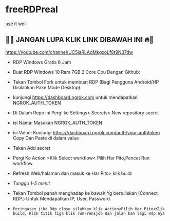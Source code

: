 # freeRDPreal
use it well 
  ## 🚨🔥 JANGAN LUPA KLIK LINK DIBAWAH INI 🔥🚨



 https://youtube.com/channel/UC5jaRLAdMkgxoLf8t9N37dw



+ RDP Windows Gratis 6 Jam



+ Buat RDP Windows 10 Ram 7GB 2 Core Cpu Dengan Github:



+ Tekan Tombol Fork untuk membuat RDP (Bagi Pengguna Android/HP Disilahkan Pake Mode Desktop).



+ kunjungi https://dashboard.ngrok.com untuk mendapatkan NGROK_AUTH_TOKEN



+ Di Dalam Repo ini Pergi ke Settings> Secrets> New repository secret



+ isi Nama: Masukan NGROK_AUTH_TOKEN



+ isi Value: Kunjungi https://dashboard.ngrok.com/auth/your-authtoken Copy Dan Paste di dalam value



+ Tekan Add secret



+ Pergi Ke Action <Klik Select workflow< Pilih Har Pito,Pencet Run workflow



+ Refresh Web/halaman dan masuk ke Har Pito> klik build



+ *Tunggu 1-5 menit*



+ Tekan Tombol panah menghadap ke bawah Yg bertuliskan (Connect RDP.) Untuk Mendapatkan IP, User, Password.



+  ```Peringatan jika Rdp close silahkan klik Action<Pilih Har Pito<Klik build, Klik titik tiga klik run-rensjob dan jalan kan lagi Rdp nya```





